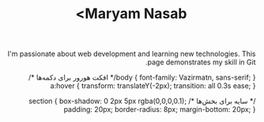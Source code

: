 <!DOCTYPE html>
<html lang="fa" dir="rtl">
<head>
    <meta charset="UTF-8">
    <meta name="viewport" content="width=device-width, initial-scale=1.0">
    <title>Maryam Nasab</title>
    <link rel="stylesheet" href="styles.css">
</head>
<body>
    <header class="header">
        <h1>Maryam Nasab>
    </header>


I'm passionate about web development and learning new technologies. This page demonstrates my skill in Git.       </section>
<link rel="stylesheet" href="https://cdn.jsdelivr.net/gh/rastikerdar/vazirmatn@v33.003/font.css">
body {
    font-family: Vazirmatn, sans-serif;
}/* افکت هورور برای دکمه‌ها */
a:hover {
    transform: translateY(-2px);
    transition: all 0.3s ease;
}

/* سایه برای بخش‌ها */
section {
    box-shadow: 0 2px 5px rgba(0,0,0,0.1);
    padding: 20px;
    border-radius: 8px;
    margin-bottom: 20px;
}

      
